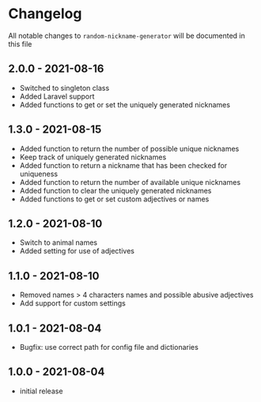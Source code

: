 # Changelog

All notable changes to `random-nickname-generator` will be documented in this file

## 2.0.0 - 2021-08-16

- Switched to singleton class
- Added Laravel support
- Added functions to get or set the uniquely generated nicknames 

## 1.3.0 - 2021-08-15

- Added function to return the number of possible unique nicknames
- Keep track of uniquely generated nicknames
- Added function to return a nickname that has been checked for uniqueness
- Added function to return the number of available unique nicknames
- Added function to clear the uniquely generated nicknames
- Added functions to get or set custom adjectives or names

## 1.2.0 - 2021-08-10

- Switch to animal names
- Added setting for use of adjectives 

## 1.1.0 - 2021-08-10

- Removed names > 4 characters names and possible abusive adjectives
- Add support for custom settings

## 1.0.1 - 2021-08-04

- Bugfix: use correct path for config file and dictionaries

## 1.0.0 - 2021-08-04

- initial release
